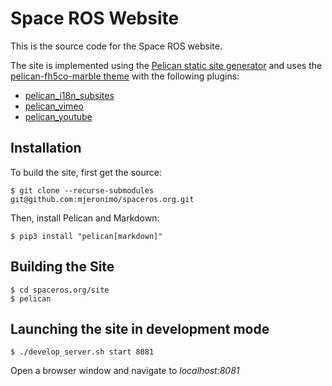 # Space ROS Website

This is the source code for the Space ROS website.

The site is implemented using the [Pelican static site generator](https://getpelican.com/) and uses the [pelican-fh5co-marble theme](https://github.com/claudio-walser/pelican-fh5co-marble) with the following plugins:

* [pelican_i18n_subsites](git@github.com:StevenMaude/pelican-i18n_subsites.git)
* [pelican_vimeo](git@github.com:kura/pelican_vimeo.git)
* [pelican_youtube]( git@github.com:kura/pelican_youtube.git)

## Installation

To build the site, first get the source:

```
$ git clone --recurse-submodules git@github.com:mjeronimo/spaceros.org.git
```

Then, install Pelican and Markdown:

```
$ pip3 install "pelican[markdown]"
```

## Building the Site

```
$ cd spaceros.org/site
$ pelican
```

## Launching the site in development mode

```
$ ./develop_server.sh start 8081
```

Open a browser window and navigate to *localhost:8081*
